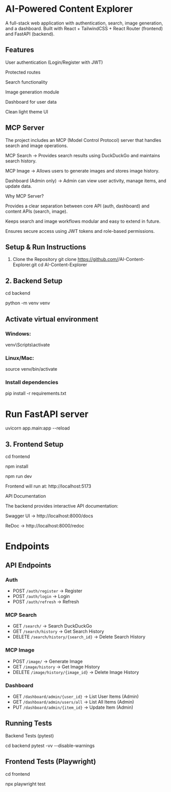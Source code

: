 # AI-Powered Content Explorer

A full-stack web application with authentication, search, image generation, and a dashboard.
Built with React + TailwindCSS + React Router (frontend) and FastAPI (backend).

## Features

User authentication (Login/Register with JWT)

Protected routes

Search functionality

Image generation module

Dashboard for user data

Clean light theme UI

## MCP Server

The project includes an MCP (Model Control Protocol) server that handles search and image operations.

MCP Search → Provides search results using DuckDuckGo and maintains search history.

MCP Image → Allows users to generate images and stores image history.

Dashboard (Admin only) → Admin can view user activity, manage items, and update data.

Why MCP Server?

Provides a clear separation between core API (auth, dashboard) and content APIs (search, image).

Keeps search and image workflows modular and easy to extend in future.

Ensures secure access using JWT tokens and role-based permissions.

## Setup & Run Instructions
1. Clone the Repository
git clone https://github.com/<your-username>/AI-Content-Explorer.git
cd AI-Content-Explorer

## 2. Backend Setup
cd backend

python -m venv venv

## Activate virtual environment
### Windows:
venv\Scripts\activate
### Linux/Mac:
source venv/bin/activate

### Install dependencies
pip install -r requirements.txt

# Run FastAPI server
uvicorn app.main:app --reload



## 3. Frontend Setup
cd frontend

npm install

npm run dev


Frontend will run at: http://localhost:5173

API Documentation

The backend provides interactive API documentation:

Swagger UI → http://localhost:8000/docs

ReDoc → http://localhost:8000/redoc

# Endpoints
## API Endpoints

### Auth
- POST `/auth/register` → Register
- POST `/auth/login` → Login
- POST `/auth/refresh` → Refresh

### MCP Search
- GET `/search/` → Search DuckDuckGo
- GET `/search/history` → Get Search History
- DELETE `/search/history/{search_id}` → Delete Search History

### MCP Image
- POST `/image/` → Generate Image
- GET `/image/history` → Get Image History
- DELETE `/image/history/{image_id}` → Delete Image History

### Dashboard
- GET `/dashboard/admin/{user_id}` → List User Items (Admin)
- GET `/dashboard/admin/users/all` → List All Items (Admin)
- PUT `/dashboard/admin/{item_id}` → Update Item (Admin)

## Running Tests
Backend Tests (pytest)

cd backend
pytest -vv --disable-warnings

## Frontend Tests (Playwright)
cd frontend 

npx playwright test







